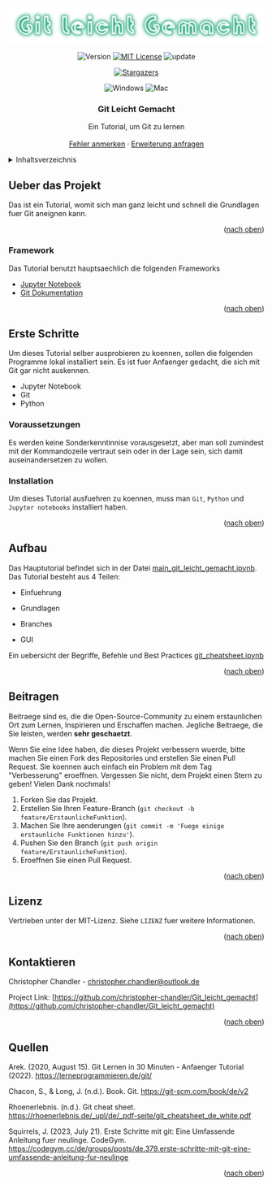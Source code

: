 <div id="top"></div>

<!-- PROJECT SHIELDS -->

<!-- PROJECT LOGO -->
<br />
<div align="center">
  <a href="https://github.com/christopher-chandler/Git_leicht_gemacht">
    <img src="notebook_resources/readme/logo.png" alt="Logo"  >
  </a>

![Version][Version-shield]  [![MIT License][license-shield]][license-url] ![update][update-shield]

[![Stargazers][stars-shield]][stars-url]

![Windows][windows-shield] ![Mac][Mac-shield]


<h3 align="center">Git Leicht Gemacht</h3>

  <p align="center"> 
    Ein Tutorial, um Git zu lernen
    <br />
    <br />
    <a href="https://github.com/christopher-chandler/Git_leicht_gemacht/issues">Fehler anmerken</a>
    ·
    <a href="https://github.com/christopher-chandler/Git_leicht_gemacht/issues">Erweiterung anfragen</a>
  </p>
</div>


<!-- TABLE OF CONTENTS -->
<details>
  <summary>Inhaltsverzeichnis</summary>
  <ol>
    <li>
      <a href="#ueber-das-projekt">Ueber das Projekt</a>
      <ul>
        <li><a href="#framework">Framework</a></li>
      </ul>
    </li>
    <li>
      <a href="#erste-schritte">Erste Schritte</a>
      <ul>
        <li><a href="#voraussetzungen">Voraussetzungen</a></li>
        <li><a href="#installation">Installation</a></li>
      </ul>
    </li>
    <li><a href="#aufbau">Aufbau</a></li>
    <li><a href="#beitragen">Beitragen</a></li>
    <li><a href="#lizenz">Lizenz</a></li>
    <li><a href="#kontaktieren">Kontaktieren</a></li>
     <li><a href="#quellen">Quellen</a></li>

  </ol>
</details>

<!-- ABOUT THE PROJECT -->
## Ueber das Projekt

Das ist ein Tutorial, womit sich man ganz leicht und schnell die Grundlagen 
fuer Git aneignen kann. 

<div align="center">
  <a href="https://github.com/christopher-chandler/Git_leicht_gemacht">
  </a>
</div>
<p align="right">(<a href="#top">nach oben</a>)</p>

### Framework
Das Tutorial benutzt hauptsaechlich die folgenden Frameworks
* [Jupyter Notebook](https://jupyter.org/)
* [Git Dokumentation](https://www.git-scm.com/)

<p align="right">(<a href="#top">nach oben</a>)</p>

<!-- GETTING STARTED -->
## Erste Schritte
Um dieses Tutorial selber ausprobieren zu koennen, sollen die folgenden Programme 
lokal installiert sein. Es ist fuer Anfaenger gedacht, die sich mit Git gar nicht auskennen. 
- Jupyter Notebook
- Git
- Python

### Voraussetzungen
Es werden keine Sonderkenntinnise vorausgesetzt, 
aber man soll zumindest mit der Kommandozeile vertraut sein oder in der Lage sein, 
sich damit auseinandersetzen zu wollen.

### Installation

Um dieses Tutorial ausfuehren zu koennen, muss man `Git`, `Python` und `Jupyter notebooks` installiert 
haben. 

<p align="right">(<a href="#top">nach oben</a>)</p>

<!-- USAGE EXAMPLES -->
## Aufbau

Das Hauptutorial befindet sich in der Datei [main_git_leicht_gemacht.ipynb](main_git_leicht_gemacht.ipynb).
Das Tutorial besteht aus 4 Teilen:
- Einfuehrung
- Grundlagen
- Branches

- GUI

Ein uebersicht der Begriffe, Befehle und Best Practices
[git_cheatsheet.ipynb](git_cheatsheet.ipynb)

<p align="right">(<a href="#top">nach oben</a>)</p>

<!-- ROADMAP -->


<!-- CONTRIBUTING -->
## Beitragen

Beitraege sind es, die die Open-Source-Community zu einem erstaunlichen Ort zum 
Lernen, Inspirieren und Erschaffen machen.
Jegliche Beitraege, die Sie leisten, werden **sehr geschaetzt**.

Wenn Sie eine Idee haben, die dieses Projekt verbessern wuerde, bitte machen 
Sie einen Fork des Repositories und erstellen Sie einen Pull Request.
Sie koennen auch einfach ein Problem mit dem Tag "Verbesserung" eroeffnen.
Vergessen Sie nicht, dem Projekt einen Stern zu geben! Vielen Dank nochmals!

1. Forken Sie das Projekt.
2. Erstellen Sie Ihren Feature-Branch (`git checkout -b feature/ErstaunlicheFunktion`).
3. Machen Sie Ihre aenderungen (`git commit -m 'Fuege einige erstaunliche Funktionen hinzu'`).
4. Pushen Sie den Branch (`git push origin feature/ErstaunlicheFunktion`).
5. Eroeffnen Sie einen Pull Request.

<p align="right">(<a href="#top">nach oben</a>)</p>

<!-- LICENSE -->

## Lizenz
Vertrieben unter der MIT-Lizenz. Siehe `LIZENZ` fuer weitere Informationen.

<p align="right">(<a href="#top">nach oben</a>)</p>

<!-- CONTACT -->
## Kontaktieren
Christopher Chandler - christopher.chandler@outlook.de 

Project Link: [https://github.com/christopher-chandler/Git_leicht_gemacht](https://github.com/christopher-chandler/Git_leicht_gemacht)

<p align="right">(<a href="#top">nach oben</a>)</p>

## Quellen 
Arek. (2020, August 15). Git Lernen in 30 Minuten - Anfaenger Tutorial (2022). https://lerneprogrammieren.de/git/ 

Chacon, S., & Long, J. (n.d.). Book. Git. https://git-scm.com/book/de/v2 

Rhoenerlebnis. (n.d.). Git cheat sheet. https://rhoenerlebnis.de/_upl/de/_pdf-seite/git_cheatsheet_de_white.pdf 

Squirrels, J. (2023, July 21). Erste Schritte mit git: Eine Umfassende Anleitung fuer neulinge. CodeGym. https://codegym.cc/de/groups/posts/de.379.erste-schritte-mit-git-eine-umfassende-anleitung-fur-neulinge 
 
<p align="right">(<a href="#top">nach oben</a>)</p>

<!-- MARKDOWN LINKS & IMAGES -->
<!-- https://www.markdownguide.org/basic-syntax/#reference-style-links -->

[contributors-shield]: https://img.shields.io/github/contributors/christopher-chandler/Git_leicht_gemacht?color=green&logoColor=%20
[contributors-url]: https://github.com/christopher-chandler/Git_leicht_gemacht/graphs/contributors

[stars-shield]: https://img.shields.io/github/stars/christopher-chandler/Git_leicht_gemacht?logoColor=yellow&style=social
[stars-url]: https://github.com/christopher-chandler/Git_leicht_gemacht/stargazers

[license-shield]: https://img.shields.io/github/license/christopher-chandler/Git_leicht_gemacht?color=yellow
[license-url]: https://github.com/christopher-chandler/Git_leicht_gemacht/blob/master/LICENSE.txt

[download-shield]: https://img.shields.io/github/downloads/christopher-chandler/Git_leicht_gemacht/total

[windows-shield]:  https://img.shields.io/badge/Windows-Tested-lightblue
[mac-shield]: https://img.shields.io/badge/Mac-Tested-purple
[version-shield]: https://img.shields.io/badge/Version-1.0.0-brightgreen
[update-shield]: https://img.shields.io/badge/Last_Updated-06_2024-blue

